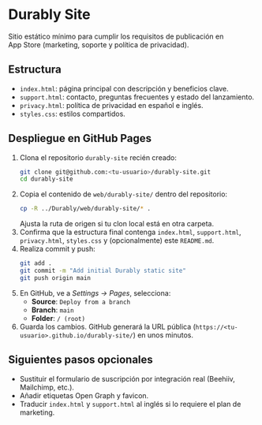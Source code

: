 # Durably Site

Sitio estático mínimo para cumplir los requisitos de publicación en App Store (marketing, soporte y política de privacidad).

## Estructura

- `index.html`: página principal con descripción y beneficios clave.
- `support.html`: contacto, preguntas frecuentes y estado del lanzamiento.
- `privacy.html`: política de privacidad en español e inglés.
- `styles.css`: estilos compartidos.

## Despliegue en GitHub Pages

1. Clona el repositorio `durably-site` recién creado:
   ```bash
   git clone git@github.com:<tu-usuario>/durably-site.git
   cd durably-site
   ```
2. Copia el contenido de `web/durably-site/` dentro del repositorio:
   ```bash
   cp -R ../Durably/web/durably-site/* .
   ```
   Ajusta la ruta de origen si tu clon local está en otra carpeta.
3. Confirma que la estructura final contenga `index.html`, `support.html`, `privacy.html`, `styles.css` y (opcionalmente) este `README.md`.
4. Realiza commit y push:
   ```bash
   git add .
   git commit -m "Add initial Durably static site"
   git push origin main
   ```
5. En GitHub, ve a *Settings → Pages*, selecciona:
   - **Source**: `Deploy from a branch`
   - **Branch**: `main`
   - **Folder**: `/ (root)`
6. Guarda los cambios. GitHub generará la URL pública (`https://<tu-usuario>.github.io/durably-site/`) en unos minutos.

## Siguientes pasos opcionales

- Sustituir el formulario de suscripción por integración real (Beehiiv, Mailchimp, etc.).
- Añadir etiquetas Open Graph y favicon.
- Traducir `index.html` y `support.html` al inglés si lo requiere el plan de marketing.
